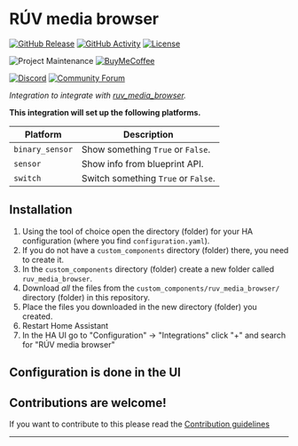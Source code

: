 # RÚV media browser

[![GitHub Release][releases-shield]][releases]
[![GitHub Activity][commits-shield]][commits]
[![License][license-shield]](LICENSE)

![Project Maintenance][maintenance-shield]
[![BuyMeCoffee][buymecoffeebadge]][buymecoffee]

[![Discord][discord-shield]][discord]
[![Community Forum][forum-shield]][forum]

_Integration to integrate with [ruv_media_browser][ruv_media_browser]._

**This integration will set up the following platforms.**

Platform | Description
-- | --
`binary_sensor` | Show something `True` or `False`.
`sensor` | Show info from blueprint API.
`switch` | Switch something `True` or `False`.

## Installation

1. Using the tool of choice open the directory (folder) for your HA configuration (where you find `configuration.yaml`).
1. If you do not have a `custom_components` directory (folder) there, you need to create it.
1. In the `custom_components` directory (folder) create a new folder called `ruv_media_browser`.
1. Download _all_ the files from the `custom_components/ruv_media_browser/` directory (folder) in this repository.
1. Place the files you downloaded in the new directory (folder) you created.
1. Restart Home Assistant
1. In the HA UI go to "Configuration" -> "Integrations" click "+" and search for "RÚV media browser"

## Configuration is done in the UI

<!---->

## Contributions are welcome!

If you want to contribute to this please read the [Contribution guidelines](CONTRIBUTING.md)

***

[ruv_media_browser]: https://github.com/blitzkopf/ruv_media_browser
[buymecoffee]: https://www.buymeacoffee.com/blitzkopf
[buymecoffeebadge]: https://img.shields.io/badge/buy%20me%20a%20coffee-donate-yellow.svg?style=for-the-badge
[commits-shield]: https://img.shields.io/github/commit-activity/y/blitzkopf/ruv_media_browser.svg?style=for-the-badge
[commits]: https://github.com/blitzkopf/ruv_media_browser/commits/main
[discord]: https://discord.gg/Qa5fW2R
[discord-shield]: https://img.shields.io/discord/330944238910963714.svg?style=for-the-badge
[exampleimg]: example.png
[forum-shield]: https://img.shields.io/badge/community-forum-brightgreen.svg?style=for-the-badge
[forum]: https://community.home-assistant.io/
[license-shield]: https://img.shields.io/github/license/blitzkopf/ruv_media_browser.svg?style=for-the-badge
[maintenance-shield]: https://img.shields.io/badge/maintainer-Joakim%20Sørensen%20%40blitzkopf-blue.svg?style=for-the-badge
[releases-shield]: https://img.shields.io/github/release/blitzkopf/ruv_media_browser.svg?style=for-the-badge
[releases]: https://github.com/blitzkopf/ruv_media_browser/releases
